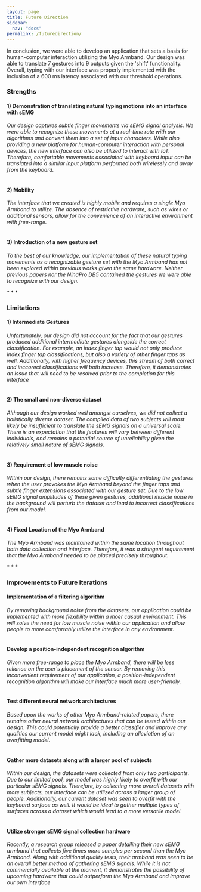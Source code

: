 ```yaml
---
layout: page
title: Future Direction
sidebar:
  nav: "docs"
permalink: /futuredirection/
---
```

<html>
  <body>
    <p>In conclusion, we were able to develop an application that sets a basis for human-computer interaction utilizing the Myo Armband. Our design was able to translate 7 gestures into 9 outputs given the 'shift' functionality. Overall, typing with our interface was properly implemented with the inclusion of a 600 ms latency associated with our threshold operations.</p>
    <h3>Strengths</h3>
    <p><h4>1) Demonstration of translating natural typing motions into an interface with sEMG</h4>
      <i>Our design captures subtle finger movements via sEMG signal analysis. We were able to recognize these movements at a real-time rate with our algorithms and convert them into a set of input characters. While also providing a new platform for human-computer interaction with personal devices, the new interface can also be utilized to interact with IoT. Therefore, comfortable movements associated with keyboard input can be translated into a similar input platform performed both wirelessly and away from the keyboard.</i><br><br>
    <h4>2) Mobility</h4>
      <i>The interface that we created is highly mobile and requires a single Myo Armband to utilize. The absence of restrictive hardware, such as wires or additional sensors, allow for the convenience of an interactive environment with free-range.</i><br><br>
    <h4>3) Introduction of a new gesture set</h4>
      <i>To the best of our knowledge, our implementation of these natural typing movements as a recognizable gesture set with the Myo Armband has not been explored within previous works given the same hardware. Neither previous papers nor the NinaPro DB5 contained the gestures we were able to recognize with our design.</i></p></body></html>
      * * *
      <html>
  <body>
    <h3>Limitations</h3>
    <p><h4>1) Intermediate Gestures</h4>
      <i>Unfortunately, our design did not account for the fact that our gestures produced additional intermediate gestures alongside the correct classification. For example, an index finger tap would not only produce index finger tap classifications, but also a variety of other finger taps as well. Additionally, with higher frequency devices, this stream of both correct and inccorect classifications will both increase. Therefore, it demonstrates an issue that will need to be resolved prior to the completion for this interface</i><br><br>
    <h4>2) The small and non-diverse dataset</h4>
      <i>Although our design worked well amongst ourselves, we did not collect a holistically diverse dataset. The compiled data of two subjects will most likely be insufficient to translate the sEMG signals on a universal scale. There is an expectation that the features will vary between different individuals, and remains a potential source of unreliability given the relatively small nature of sEMG signals.</i><br><br>
    <h4>3) Requirement of low muscle noise</h4>
      <i>Within our design, there remains some difficulty differentiating the gestures when the user provokes the Myo Armband beyond the finger taps and subtle finger extensions associated with our gesture set. Due to the low sEMG signal amplitudes of these given gestures, additional muscle noise in the background will perturb the dataset and lead to incorrect classifications from our model.</i><br><br>
    <h4>4) Fixed Location of the Myo Armband</h4>
      <i>The Myo Armband was maintained within the same location throughout both data collection and interface. Therefore, it was a stringent requirement that the Myo Armband needed to be placed precisely throughout.</i>
    </p></body></html>
    * * *
    <html>
  <body>
    <h3>Improvements to Future Iterations</h3>
    <p>
    <h4>Implementation of a filtering algorithm</h4>
    <i>By removing background noise from the datasets, our application could be implemented with more flexibility within a moer casual environment. This will solve the need for low muscle noise within our application and allow people to more comfortably utilize the interface in any environment.<br><br></i>
    <h4>Develop a position-independent recognition algorithm</h4>
    <i>Given more free-range to place the Myo Armband, there will be less reliance on the user's placement of the sensor. By removing this inconvenient requirement of our application, a position-independent recognition algorithm will make our interface much more user-friendly.<br><br></i>
    <h4>Test different neural network architectures</h4>
    <i>Based upon the works of other Myo Armband-related papers, there remains other neural network architectures that can be tested within our design. This could potentially provide a better classifier and improve any qualities our current model might lack, including an alleviation of an overfitting model.<br><br></i>
    <h4>Gather more datasets along with a larger pool of subjects</h4>
    <i>Within our design, the datasets were collected from only two participants. Due to our limited pool, our model was highly likely to overfit with our particular sEMG signals. Therefore, by collecting more overall datasets with more subjects, our interface can be utilized across a larger group of people. Additionally, our current dataset was seen to overfit with the keyboard surface as well. It would be ideal to gather multiple types of surfaces across a dataset which would lead to a more versatile model.<br><br></i>
    <h4>Utilize stronger sEMG signal collection hardware</h4>
    <i>Recently, a research group released a paper detailing their new sEMG armband that collects five times more samples per second than the Myo Armband. Along with additional quality tests, their armband was seen to be an overall better method of gathering sEMG signals. While it is not commercially available at the moment, it demonstrates the possibility of upcoming hardware that could outperform the Myo Armband and improve our own interface<br><br></i>
  </p>
  </body></html>
